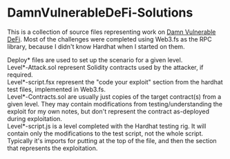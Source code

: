 # DamnVulnerableDeFi-Solutions

This is a collection of source files representing work on [Damn Vulnerable DeFi](https://damnvulnerabledefi.xyz). Most of the challenges were completed using Web3.fs as the RPC library, because I didn't know Hardhat when I started on them.

Deploy* files are used to set up the scenario for a given level.  
Level*-Attack.sol represent Solidity contracts used by the attacker, if required.  
Level*-script.fsx represent the "code your exploit" section from the hardhat test files, implemented in Web3.fs.  
Level*-Contracts.sol are usually just copies of the target contract(s) from a given level. They may contain modifications from testing/understanding the exploit for my own notes, but don't represent the contract as-deployed during exploitation.  
Level*-script.js is a level completed with the Hardhat testing rig. It will contain only the modifications to the test script, not the whole script. Typically it's imports for putting at the top of the file, and then the section that represents the exploitation.  

